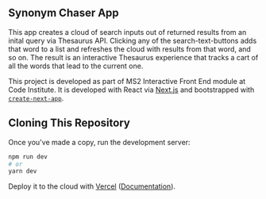 ## Synonym Chaser App

This app creates a cloud of search inputs out of returned results from an inital query via Thesaurus API. Clicking any of the search-text-buttons adds that word to a list and refreshes the cloud with results from that word, and so on. The result is an interactive Thesaurus experience that tracks a cart of all the words that lead to the current one.

This project is developed as part of MS2 Interactive Front End module at Code Institute. It is developed with React via [Next.js](https://nextjs.org/) and bootstrapped with [`create-next-app`](https://github.com/vercel/next.js/tree/canary/packages/create-next-app).

## Cloning This Repository

Once you've made a copy, run the development server:

```bash
npm run dev
# or
yarn dev
```

Deploy it to the cloud with [Vercel](https://vercel.com/import?filter=next.js&utm_source=github&utm_medium=readme&utm_campaign=next-example) ([Documentation](https://nextjs.org/docs/deployment)).

